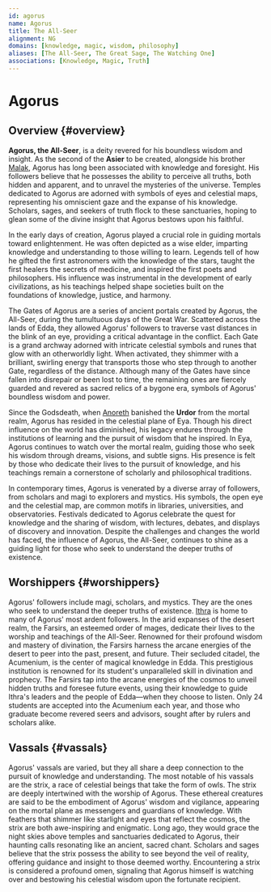 ```yaml
---
id: agorus
name: Agorus
title: The All-Seer
alignment: NG
domains: [knowledge, magic, wisdom, philosophy]
aliases: [The All-Seer, The Great Sage, The Watching One]
associations: [Knowledge, Magic, Truth]
---
```


# Agorus

## Overview {#overview}

**Agorus, the All-Seer**, is a deity revered for his boundless wisdom and insight. As the second of the **Asier** to be created, alongside his brother [Malak](/gods/malak), Agorus has long been associated with knowledge and foresight. His followers believe that he possesses the ability to perceive all truths, both hidden and apparent, and to unravel the mysteries of the universe. Temples dedicated to Agorus are adorned with symbols of eyes and celestial maps, representing his omniscient gaze and the expanse of his knowledge. Scholars, sages, and seekers of truth flock to these sanctuaries, hoping to glean some of the divine insight that Agorus bestows upon his faithful.

In the early days of creation, Agorus played a crucial role in guiding mortals toward enlightenment. He was often depicted as a wise elder, imparting knowledge and understanding to those willing to learn. Legends tell of how he gifted the first astronomers with the knowledge of the stars, taught the first healers the secrets of medicine, and inspired the first poets and philosophers. His influence was instrumental in the development of early civilizations, as his teachings helped shape societies built on the foundations of knowledge, justice, and harmony.

The Gates of Agorus are a series of ancient portals created by Agorus, the All-Seer, during the tumultuous days of the Great War. Scattered across the lands of Edda, they allowed Agorus' followers to traverse vast distances in the blink of an eye, providing a critical advantage in the conflict. Each Gate is a grand archway adorned with intricate celestial symbols and runes that glow with an otherworldly light. When activated, they shimmer with a brilliant, swirling energy that transports those who step through to another Gate, regardless of the distance. Although many of the Gates have since fallen into disrepair or been lost to time, the remaining ones are fiercely guarded and revered as sacred relics of a bygone era, symbols of Agorus' boundless wisdom and power.

Since the Godsdeath, when [Anoreth](/gods/anoreth) banished the **Urdor** from the mortal realm, Agorus has resided in the celestial plane of Eya. Though his direct influence on the world has diminished, his legacy endures through the institutions of learning and the pursuit of wisdom that he inspired. In Eya, Agorus continues to watch over the mortal realm, guiding those who seek his wisdom through dreams, visions, and subtle signs. His presence is felt by those who dedicate their lives to the pursuit of knowledge, and his teachings remain a cornerstone of scholarly and philosophical traditions.

In contemporary times, Agorus is venerated by a diverse array of followers, from scholars and magi to explorers and mystics. His symbols, the open eye and the celestial map, are common motifs in libraries, universities, and observatories. Festivals dedicated to Agorus celebrate the quest for knowledge and the sharing of wisdom, with lectures, debates, and displays of discovery and innovation. Despite the challenges and changes the world has faced, the influence of Agorus, the All-Seer, continues to shine as a guiding light for those who seek to understand the deeper truths of existence.

## Worshippers {#worshippers}

Agorus' followers include magi, scholars, and mystics. They are the ones who seek to understand the deeper truths of existence. [Ithra](/lands/ithra) is home to many of Agorus' most ardent followers. In the arid expanses of the desert realm, the Farsirs, an esteemed order of mages, dedicate their lives to the worship and teachings of the All-Seer. Renowned for their profound wisdom and mastery of divination, the Farsirs harness the arcane energies of the desert to peer into the past, present, and future. Their secluded citadel, the Acumenium, is the center of magical knowledge in Edda. This prestigious institution is renowned for its student's unparalleled skill in divination and prophecy. The Farsirs tap into the arcane energies of the cosmos to unveil hidden truths and foresee future events, using their knowledge to guide Ithra's leaders and the people of Edda—when they choose to listen. Only 24 students are accepted into the Acumenium each year, and those who graduate become revered seers and advisors, sought after by rulers and scholars alike.

## Vassals {#vassals}

Agorus' vassals are varied, but they all share a deep connection to the pursuit of knowledge and understanding. The most notable of his vassals are the strix, a race of celestial beings that take the form of owls. The strix are deeply intertwined with the worship of Agorus. These ethereal creatures are said to be the embodiment of Agorus' wisdom and vigilance, appearing on the mortal plane as messengers and guardians of knowledge. With feathers that shimmer like starlight and eyes that reflect the cosmos, the strix are both awe-inspiring and enigmatic. Long ago, they would grace the night skies above temples and sanctuaries dedicated to Agorus, their haunting calls resonating like an ancient, sacred chant. Scholars and sages believe that the strix possess the ability to see beyond the veil of reality, offering guidance and insight to those deemed worthy. Encountering a strix is considered a profound omen, signaling that Agorus himself is watching over and bestowing his celestial wisdom upon the fortunate recipient. 